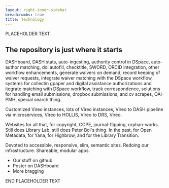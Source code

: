 ```yaml
---
layout: right-inner-sidebar
breadcrumbs: true
title: Technology
---
```


PLACEHOLDER TEXT

## The repository is just where it starts

DASHboard, DASH stats, auto-ingesting, authority control in DSpace, auto-author matching, doi autofill, checktitle, SWORD, ORCID integration, other workflow enhancements, generate waivers on demand, record keeping of waiver requests, integrate waiver matching with the DSpace workflow, systems for collectin gpaper and digital assistance authorizations and itegrate matching with DSpace workflow, track correspondence, solutions for handling email submissions, dropbox submissions, and cv scrapes, OAI-PMH, special search thing.

Customized Vireo instances, lots of Vireo instances, Vireo to DASH pipeline via microservices, Vireo to HOLLIS, Vireo to DRS, Vireo.

Websites for all that, for copyright, COPE, journal-flipping, orphan-works. Still does Library Lab, still does Peter Bol's thing. In the past, for Open Metadata, for Yana, for Highbrow, and for the Library Transition. 

Devoted to accessible, responsive, slim, semantic sites. Redoing our infrastructure. Shareable, modular apps.

- Our stuff on github
- Poster on DASHboard
- More bragging

END PLACEHOLDER TEXT
